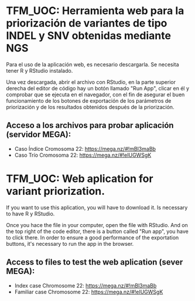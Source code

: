 # TFM_UOC: Herramienta web para la priorización de variantes de tipo INDEL y SNV obtenidas mediante NGS

Para el uso de la aplicación web, es necesario descargarla. 
Se necesita tener R y RStudio instalado.

Una vez descargada, abrir el archivo con RStudio, en la parte superior derecha del editor de código hay un botón llamado "Run App", clicar en él y comprobar que se ejecuta en el navegador, con el fin de asegurar el buen funcionamiento de los botones de exportación de los parámetros de priorización y de los resultados obtenidos después de la priorización.

## Acceso a los archivos para probar aplicación (servidor MEGA):
  - Caso Índice Cromosoma 22: https://mega.nz/#!mBl3maBb
  - Caso Trío Cromosoma 22: https://mega.nz/#!eIUGWSgK

# TFM_UOC: Web aplication for variant priorization.

If you want to use this aplication, you will have to download it.
Is necessary to have R y RStudio.

Once you hace the file in your computer, open the file with RStudio. And on the top right of the code editor, there is a button called "Run app", you have to click there. In order to ensure a good performance of the exportation buttons, it's necessary to run the app in the browser.

## Access to files to test the web aplication (sever MEGA):
  - Index case Chromosome 22: https://mega.nz/#!mBl3maBb
  - Familiar case Chromosome 22: https://mega.nz/#!eIUGWSgK
